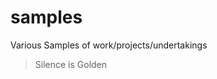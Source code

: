 # samples
Various Samples of work/projects/undertakings
<!-- start-quote -->
>Silence is Golden
<!-- end-quote -->
